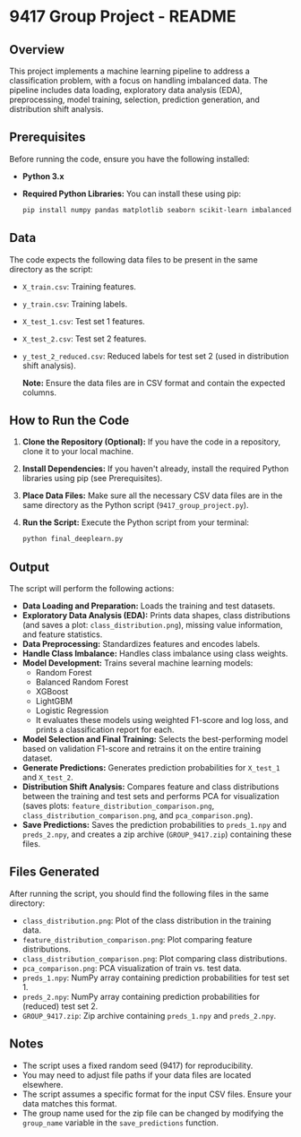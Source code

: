 # 9417 Group Project - README

## Overview

This project implements a machine learning pipeline to address a classification problem, with a focus on handling imbalanced data. The pipeline includes data loading, exploratory data analysis (EDA), preprocessing, model training, selection, prediction generation, and distribution shift analysis.

## Prerequisites

Before running the code, ensure you have the following installed:

* **Python 3.x**
* **Required Python Libraries:** You can install these using pip:

    ```bash
    pip install numpy pandas matplotlib seaborn scikit-learn imbalanced-learn xgboost lightgbm
    ```

## Data

The code expects the following data files to be present in the same directory as the script:

* `X_train.csv`: Training features.
* `y_train.csv`: Training labels.
* `X_test_1.csv`: Test set 1 features.
* `X_test_2.csv`: Test set 2 features.
* `y_test_2_reduced.csv`: Reduced labels for test set 2 (used in distribution shift analysis).

    **Note:** Ensure the data files are in CSV format and contain the expected columns.

## How to Run the Code

1.  **Clone the Repository (Optional):** If you have the code in a repository, clone it to your local machine.
2.  **Install Dependencies:** If you haven't already, install the required Python libraries using pip (see Prerequisites).
3.  **Place Data Files:** Make sure all the necessary CSV data files are in the same directory as the Python script (`9417_group_project.py`).
4.  **Run the Script:** Execute the Python script from your terminal:

    ```bash
    python final_deeplearn.py
    ```

## Output

The script will perform the following actions:

* **Data Loading and Preparation:** Loads the training and test datasets.
* **Exploratory Data Analysis (EDA):** Prints data shapes, class distributions (and saves a plot: `class_distribution.png`), missing value information, and feature statistics.
* **Data Preprocessing:** Standardizes features and encodes labels.
* **Handle Class Imbalance:** Handles class imbalance using class weights.
* **Model Development:** Trains several machine learning models:
    * Random Forest
    * Balanced Random Forest
    * XGBoost
    * LightGBM
    * Logistic Regression
    * It evaluates these models using weighted F1-score and log loss, and prints a classification report for each.
* **Model Selection and Final Training:** Selects the best-performing model based on validation F1-score and retrains it on the entire training dataset.
* **Generate Predictions:** Generates prediction probabilities for `X_test_1` and `X_test_2`.
* **Distribution Shift Analysis:** Compares feature and class distributions between the training and test sets and performs PCA for visualization (saves plots: `feature_distribution_comparison.png`, `class_distribution_comparison.png`, and `pca_comparison.png`).
* **Save Predictions:** Saves the prediction probabilities to `preds_1.npy` and `preds_2.npy`, and creates a zip archive (`GROUP_9417.zip`) containing these files.

## Files Generated

After running the script, you should find the following files in the same directory:

* `class_distribution.png`: Plot of the class distribution in the training data.
* `feature_distribution_comparison.png`: Plot comparing feature distributions.
* `class_distribution_comparison.png`: Plot comparing class distributions.
* `pca_comparison.png`: PCA visualization of train vs. test data.
* `preds_1.npy`: NumPy array containing prediction probabilities for test set 1.
* `preds_2.npy`: NumPy array containing prediction probabilities for (reduced) test set 2.
* `GROUP_9417.zip`: Zip archive containing `preds_1.npy` and `preds_2.npy`.

## Notes

* The script uses a fixed random seed (9417) for reproducibility.
* You may need to adjust file paths if your data files are located elsewhere.
* The script assumes a specific format for the input CSV files. Ensure your data matches this format.
* The group name used for the zip file can be changed by modifying the `group_name` variable in the `save_predictions` function.